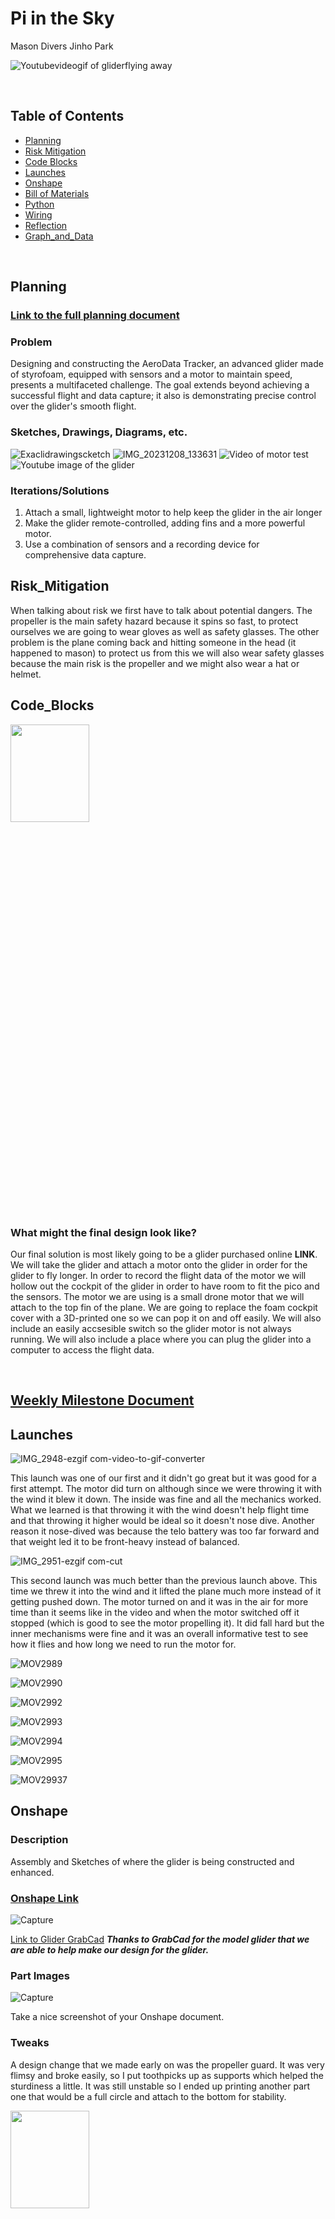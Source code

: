 # Pi in the Sky
Mason Divers Jinho Park

![Youtubevideogif of gliderflying away](https://github.com/MasonD552/Pi-In-the-Sky/blob/main/images/ezgif.com-optimize.gif)

&nbsp;


## Table of Contents
* [Planning](#Planning)
* [Risk Mitigation](#Risk_Mitigation)
* [Code Blocks](#Code_Blocks)
* [Launches](#Launches)
* [Onshape](#Onshape)
* [Bill of Materials](#Bill_Of_Materials)
* [Python](#Python)
* [Wiring](#Wiring)
* [Reflection](#Reflection)
* [Graph_and_Data](#Graph_and_Data)

  
&nbsp;

## Planning

### [Link to the full planning document](https://docs.google.com/document/d/1NXeKnzZdSg2TqsSXZj62jXSP2QAsmZ6uVfKxvh8M7RQ/edit?usp=sharing)


### Problem 
Designing and constructing the AeroData Tracker, an advanced glider made of styrofoam, equipped with sensors and a motor to maintain speed, presents a multifaceted challenge. The goal extends beyond achieving a successful flight and data capture; it also is demonstrating precise control over the glider's smooth flight.

### Sketches, Drawings, Diagrams, etc.
![Exaclidrawingscketch](https://github.com/MasonD552/Pi-In-the-Sky/blob/main/images/Excali%20draw%20project%20sketch%20of%20glider.png)
![IMG_20231208_133631](https://github.com/MasonD552/Pi-In-the-Sky/assets/113122312/7e3a5ef9-3576-4bed-8e3e-be1737a3d171)
![Video of motor test](https://github.com/MasonD552/Pi-In-the-Sky/blob/main/images/ezgif-1-49ec937a0d.gif)
![Youtube image of the glider](https://github.com/MasonD552/Pi-In-the-Sky/blob/main/images/Youtubevideo%20image.png)

### Iterations/Solutions
1. Attach a small, lightweight motor to help keep the glider in the air longer
2. Make the glider remote-controlled, adding fins and a more powerful motor.
3. Use a combination of sensors and a recording device for comprehensive data capture.

## Risk_Mitigation
When talking about risk we first have to talk about potential dangers. The propeller is the main safety hazard because it spins so fast, to protect ourselves we are going to wear gloves as well as safety glasses. The other problem is the plane coming back and hitting someone in the head (it happened to mason) to protect us from this we will also wear safety glasses because the main risk is the propeller and we might also wear a hat or helmet. 

## Code_Blocks

<img src="https://github.com/MasonD552/Pi-In-the-Sky/blob/main/images/WIN_20240125_14_05_09_Pro.jpg"  width="50%" height="20%">


### What might the final design look like?
Our final solution is most likely going to be a glider purchased online **LINK**. We will take the glider and attach a motor onto the glider in order for the glider to fly longer. In order to record the flight data of the motor we will hollow out the cockpit of the glider in order to have room to fit the pico and the sensors. The motor we are using is a small drone motor that we will attach to the top fin of the plane. We are going to replace the foam cockpit cover with a 3D-printed one so we can pop it on and off easily. We will also include an easily accsesible switch so the glider motor is not always running. We will also include a place where you can plug the glider into a computer to access the flight data.

&nbsp;

## [Weekly Milestone Document](https://docs.google.com/document/d/18BsiWJBjAEjfBCMQsnZhUZLcynrcRc9x9TwaMXnt_gY/edit?usp=sharing)

## Launches 

![IMG_2948-ezgif com-video-to-gif-converter](https://github.com/MasonD552/Pi-In-the-Sky/assets/113122312/f8ebccad-ba2f-472b-8973-e9c3bd4d6cf7)

This launch was one of our first and it didn't go great but it was good for a first attempt. The motor did turn on although since we were throwing it with the wind it blew it down. The inside was fine and all the mechanics worked. What we learned is that throwing it with the wind doesn't help flight time and that throwing it higher would be ideal so it doesn't nose dive. Another reason it nose-dived was because the telo battery was too far forward and that weight led it to be front-heavy instead of balanced. 

![IMG_2951-ezgif com-cut](https://github.com/MasonD552/Pi-In-the-Sky/assets/113122312/22587284-9358-4d3c-83fc-9d9515b92a9f)

This second launch was much better than the previous launch above. This time we threw it into the wind and it lifted the plane much more instead of it getting pushed down. The motor turned on and it was in the air for more time than it seems like in the video and when the motor switched off it stopped (which is good to see the motor propelling it). It did fall hard but the inner mechanisms were fine and it was an overall informative test to see how it flies and how long we need to run the motor for. 

![MOV2989](https://github.com/MasonD552/Pi-In-the-Sky/blob/main/videos/IMG_2989-ezgif.com-video-to-gif-converter.gif)

![MOV2990](https://github.com/MasonD552/Pi-In-the-Sky/blob/main/videos/IMG_2990-ezgif.com-video-to-gif-converter.gif)

![MOV2992](https://github.com/MasonD552/Pi-In-the-Sky/blob/main/videos/IMG_2992-ezgif.com-video-to-gif-converter.gif)

![MOV2993](https://github.com/MasonD552/Pi-In-the-Sky/blob/main/videos/IMG_2993-ezgif.com-video-to-gif-converter.gif)

![MOV2994](https://github.com/MasonD552/Pi-In-the-Sky/blob/main/videos/IMG_2994-ezgif.com-video-to-gif-converter.gif)

![MOV2995](https://github.com/MasonD552/Pi-In-the-Sky/blob/main/videos/IMG_2995-ezgif.com-optimize.gif)

![MOV29937](https://github.com/MasonD552/Pi-In-the-Sky/blob/main/videos/IMG_2997-ezgif.com-video-to-gif-converter.gif)

## Onshape

### Description

Assembly and Sketches of where the glider is being constructed and enhanced. 

### [Onshape Link](https://cvilleschools.onshape.com/documents/f701dde28e44a5d64f88d513/w/c3d1b7aabe3bebd2015edd37/e/548be30dfa79183bc255445f?renderMode=0&uiState=65736315da53c53d448474a5)

![Capture](https://github.com/MasonD552/Pi-In-the-Sky/assets/113122312/64809be4-3b21-4f54-858c-aa7559ae2269)

[Link to Glider GrabCad](https://grabcad.com/library/multiplex-fox-glider-plane-1)
***Thanks to GrabCad for the model glider that we are able to help make our design for the glider.***
### Part Images

![Capture](https://github.com/MasonD552/Pi-In-the-Sky/assets/113122312/f7c037cf-3e73-4b46-acec-7166ce817961)

Take a nice screenshot of your Onshape document. 

### Tweaks 
A design change that we made early on was the propeller guard. It was very flimsy and broke easily, so I put toothpicks up as supports which helped the sturdiness a little. It was still unstable so I ended up printing another part one that would be a full circle and attach to the bottom for stability.



<img src="https://github.com/MasonD552/Pi-In-the-Sky/assets/113122312/3451002f-1d3e-43cb-82c7-c140e1837556"  width="50%" height="20%"> <img src="https://github.com/MasonD552/Pi-In-the-Sky/assets/113122312/1d8b665f-07a1-4346-b59d-5a14b3e0b1f9"  width="50%" height="20%"> 

## New Model (blue plane)
Picture here
When we originally got the 2 planes we planned for one to be the prototype(pink) and one to be the final(blue). For most of the year, we worked on tweaking and configuring the pink plane to fit all of the components and materials. It worked but the flight was crooked and the frame was janky and not well put together. Despite this I recommend always doing a prototype because all of the challenges I faced when making the pink one led to the blue one being much more efficient and better put together/clean. (talk about launch). 
If I had one takeaway it would be better time management because if we had finished the pink one sooner the blue one would've been around longer to test flights and data. Although, the pink one did ok in flight a more clean design always helps with efficiency. 

### Reflection

This project was an interesting challenging and fun test of me and Mason's engineering skills. To start out we brainstormed ideas of what could fly, planes, gliders, helicopters, things in nature. We ultimately landed on a glider that resembled a plane; It was extremely helpful to have an idea of what our project was going to look like even before we knew the functions and sensors. Advice for this early stage is to not take it for granted because although it seems like you have loads of time a slow start or a bad foundation can make or break a project. I would say that Mason and I did start off with our idea pretty early but one thing I would say is to focus more on the functionality rather than the idea and we could've focused more on it being lighter than how powerful the motor was; overall the planning stage went well and we went into the project with a goal which was good for our motivation. Next, we focused on building the glider, I worked on Onshape and Mason did the early code. Onshape is an immensely helpful tool and allowed me to make custom parts with 3D printing as well as have an idea of what the project would look like. I recommend starting Onshape soon after if not during planning to have an early concept of what your project will look like and if it's attainable (although not getting carried away with fine details helps to prevent scope creep -extra details or features not necessary that complicate a project). Even though our plane construction was more physical in a design sense with cutting away and adding foam as opposed to creating parts (aside from the fin) it was still good to have a reference on what the plane is supposed to look like in Onshape. After the plane was built we were ready to launch. We didn't have extremely high hopes since it was a windy road leading up to it. We were a little worried about dragging the class outside just for a motor to break or the battery not to turn on but a big piece of advice is to test early since it's the most foolproof way to check what works and what doesn't. We were worried about wasting time launching and being obsessive overly checking something to make sure it worked. This may not sound like a bad thing but when we were testing the motor it actually fried due to overuse. If we had launched more and sooner we would've found out about problems early and had more time to fix them. When we did launch the plane was somewhat successful and it stayed in the air a little, while it collected the data we needed. The launches also helped us track our progress as shown in the videos above. The most important tip I can give is time management, a year sounds like a lot of time but you need to look at your time and what you need to accomplish and try to split it up accordingly. I recommend doing this earlier so you aren't stressed and cramming at the end of the year (we could've planned our time better). Overall this project was a great learning experience in trying something new and having fun with it in the fails and successes. I learned a lot about projects and the steps necessary to accomplish them this year and although it wasn't one of my most successfull projects it definetly taught me a lot. 

What went wrong / was challenging, how'd you figure it out, and what did you learn from that experience? Your goal for the reflection is to pass on knowledge that will make this assignment better or easier for the next person. Think about your audience for this one, which may be "future you" (when you realize you need some of this code in three months), me, or your college admission committee!

&nbsp;

## Bill_of_Materials
- 2 foam planes (1 prototype) - $11.99
- Pico - $6
- Altimeter - $8.96 per MPL3115A2 in a pack of 10
- micro motor + propeller - [Link](http://www.crazepony.com/products/tiny-whoop-motors.html)
- MPU 6050 $11.66 per MPU6050 in a pack of 10
- battery DJI Tello battery $19-20
- 3D printing
- toothpicks
- hot glue
- rubber bands

## Python

[Link to Python Code](https://github.com/MasonD552/Pi-In-the-Sky/blob/main/raspberry-pi/Pi_In_the_sky.py)


## Wiring

![WiringDiagramPiSky](https://github.com/MasonD552/Pi-In-the-Sky/blob/main/images/Untitled%20Sketch%202_bb.png)
Pt 1. 
![WiringDiagramPiSkypt2](https://github.com/MasonD552/Pi-In-the-Sky/blob/main/images/Untitled%20Sketch%202_bb.png)
Pt 2. We changed the wiring to account for the weight of the pane making it lighter. We removed the MPU 6050. As well as changing the wiring for the Mosfet. 

## Graph_and_Data
[Link to Spreadsheet Document of Data from throws on 5/17/24](https://docs.google.com/spreadsheets/d/1uB8QebK5OYZqLGza91r29Eb5k3zE_UhoGJ2RRBXb9n0/edit?usp=sharing)
